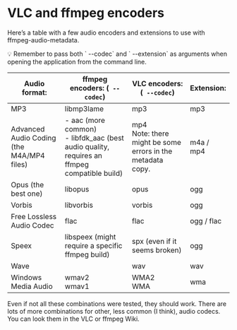 # VLC and ffmpeg encoders

Here’s a table with a few audio encoders and extensions to use with ffmpeg-audio-metadata. 

<aside>
💡 Remember to pass both ` --codec` and ` --extension` as arguments when opening the application from the command line.

</aside>

| Audio format: | ffmpeg encoders: (` --codec`) | VLC encoders: (` --codec`) | Extension: |
| --- | --- | --- | --- |
| MP3 | libmp3lame | mp3 | mp3 |
| Advanced Audio Coding (the M4A/MP4 files) | - aac (more common)<br />- libfdk_aac (best audio quality, requires an ffmpeg compatible build) | mp4<br />Note: there might be some errors in the metadata copy. | m4a / mp4 |
| Opus (the best one) | libopus | opus | ogg |
| Vorbis | libvorbis | vorbis | ogg |
| Free Lossless Audio Codec | flac | flac | ogg / flac |
| Speex | libspeex (might require a specific ffmpeg build) | spx (even if it seems broken) | ogg |
| Wave |  | wav | wav |
| Windows Media Audio | wmav2<br />wmav1 | WMA2<br />WMA | wma |

Even if not all these combinations were tested, they should work. There are lots of more combinations for other, less common (I think), audio codecs. You can look them in the VLC or ffmpeg Wiki.